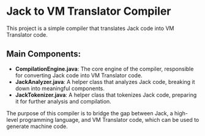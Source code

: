 # Jack to VM Translator Compiler

This project is a simple compiler that translates Jack code into VM Translator code. 

## Main Components:

- **CompilationEngine.java**: The core engine of the compiler, responsible for converting Jack code into VM Translator code.
- **JackAnalyzer.java**: A helper class that analyzes Jack code, breaking it down into meaningful components.
- **JackTokenizer.java**: A helper class that tokenizes Jack code, preparing it for further analysis and compilation.

The purpose of this compiler is to bridge the gap between Jack, a high-level programming language, and VM Translator code, which can be used to generate machine code.
